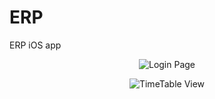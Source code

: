 ERP
===

ERP iOS app
<center>

![Login Page](https://raw.github.com/geremih/ERP/integrate/Screenshot1.PNG)


![TimeTable View](https://raw.github.com/geremih/ERP/integrate/Screenshot2.PNG)

</center>
